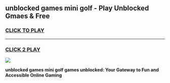 
## unblocked games mini golf - Play Unblocked Gmaes & Free
<h3>
<a href="https://premium.freeplayer.one?title=unblocked_games_mini_golf&ref=19F">CLICK TO PLAY</a></h3>
<hr>

<h3>
<a href="https://premium.freeplayer.one?title=unblocked_games_mini_golf&ref=19F">CLICK 2 PLAY</a>
  
</h3>

<a href="https://premium.freeplayer.one?title=unblocked_games_mini_golf&ref=19F/"><img src="https://clearcache.store/games.png"></a>


**unblocked games mini golf games unblocked: Your Gateway to Fun and Accessible Online Gaming**
